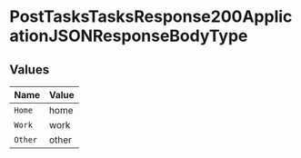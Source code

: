 # PostTasksTasksResponse200ApplicationJSONResponseBodyType


## Values

| Name    | Value   |
| ------- | ------- |
| `Home`  | home    |
| `Work`  | work    |
| `Other` | other   |